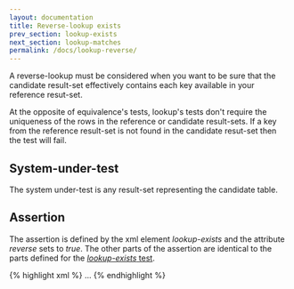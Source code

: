 ```yaml
---
layout: documentation
title: Reverse-lookup exists
prev_section: lookup-exists
next_section: lookup-matches
permalink: /docs/lookup-reverse/
---
```

A reverse-lookup must be considered when you want to be sure that the candidate result-set effectively contains each key available in your reference resut-set.

At the opposite of equivalence's tests, lookup's tests don't require the uniqueness of the rows in the reference or candidate result-sets. If a key from the reference result-set is not found in the candidate resut-set then the test will fail.

## System-under-test

The system under-test is any result-set representing the candidate table.

## Assertion

The assertion is defined by the xml element *lookup-exists* and the attribute *reverse* sets to *true*. The other parts of the assertion are identical to the parts defined for the [*lookup-exists* test](../lookup-exists).

{% highlight xml %}
<assert>
    <lookup-exists reverse="true">
        <join>
            <using column="#0" type="text"/>
        </join>
        <result-set>
            <query>...</query>
        </result-set>
    </lookup-exists>
</assert>
{% endhighlight %}
